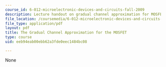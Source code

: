 ```yaml
---
course_id: 6-012-microelectronic-devices-and-circuits-fall-2009
description: Lecture handout on gradual channel approximation for MOSFETs.
file_location: /coursemedia/6-012-microelectronic-devices-and-circuits-fall-2009/eeb94eab00ebb62a3fde0eec1484bc08_MIT6_012F09_lec11_gradual.pdf
file_type: application/pdf
layout: pdf
title: The Gradual Channel Approximation for the MOSFET
type: course
uid: eeb94eab00ebb62a3fde0eec1484bc08

---
```

None
